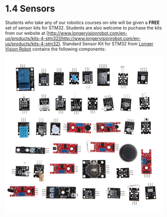 # 1.4 Sensors

Students who take any of our robotics courses on-site will be given a **FREE** set of sensor kits for STM32. Students are also welcome to puchase the kits from our website at [http://www.longervisionrobot.com/en-us/products/kits-4-stm32](http://www.longervisionrobot.com/en-us/products/kits-4-stm32). Standard Sensor Kit for STM32 from [Longer Vision Robot](http://www.longervisionrobot.com) contains the following components:


![Image](./allsensors.jpg)
